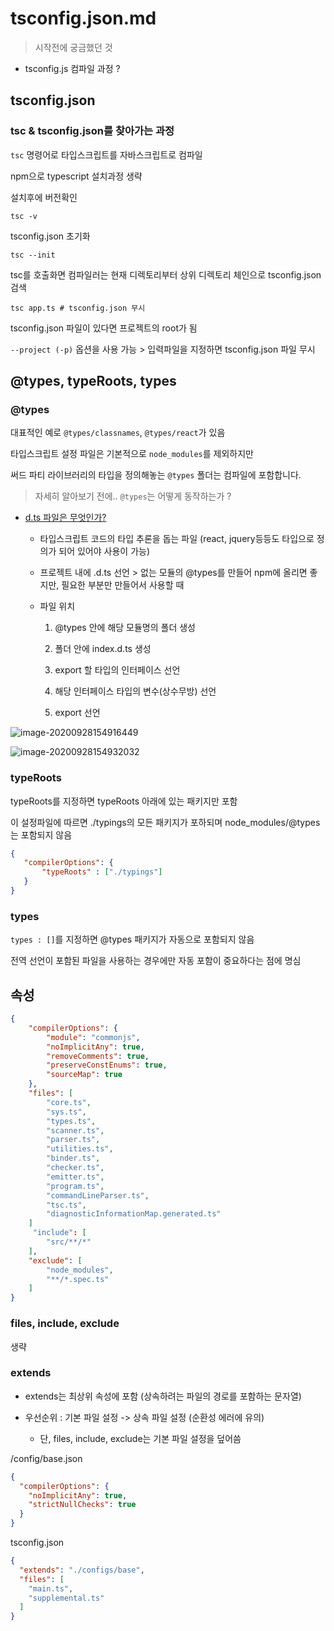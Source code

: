 # tsconfig.json.md

> 시작전에 궁금했던 것

- tsconfig.js 컴파일 과정 ?

## tsconfig.json

### tsc & tsconfig.json를 찾아가는 과정



`tsc` 명령어로 타입스크립트를 자바스크립트로 컴파일



npm으로 typescript 설치과정 생략

설치후에 버전확인

```shell
tsc -v
```



tsconfig.json 초기화

```shell
tsc --init
```



tsc를 호출화면 컴파일러는 현재 디렉토리부터 상위 디렉토리 체인으로 tsconfig.json 검색

```shell
tsc app.ts # tsconfig.json 무시
```



tsconfig.json 파일이 있다면 프로젝트의 root가 됨

`--project (-p)` 옵션을 사용 가능 > 입력파일을 지정하면 tsconfig.json 파일 무시



## @types, typeRoots, types



### @types

대표적인 예로 `@types/classnames`, `@types/react`가 있음

타입스크립트 설정 파일은 기본적으로 `node_modules`를 제외하지만 

써드 파티 라이브러리의 타입을 정의해놓는 `@types` 폴더는 컴파일에 포함합니다. 



> 자세히 알아보기 전에.. `@types`는 어떻게 동작하는가 ?

- [d.ts 파일은 무엇인가?](https://www.slideshare.net/gloridea/dts-74589285) 

  - 타입스크립트 코드의 타입 추론을 돕는 파일 (react, jquery등등도 타입으로 정의가 되어 있어야 사용이 가능)

  - 프로젝트 내에 .d.ts 선언 > 없는 모듈의 @types를 만들어 npm에 올리면 좋지만, 필요한 부분만 만들어서 사용할 때

  - 파일 위치

    1. @types 안에 해당 모듈명의 폴더 생성

    2. 폴더 안에 index.d.ts 생성

    3. export 할 타입의 인터페이스 선언

    4. 해당 인터페이스 타입의 변수(상수무방) 선언

    5. export 선언

![image-20200928154916449](file:///Users/user/code/moonscode/gatsby-gitbook-starter/public/static/images/image-20200928154916449.png?lastModify=1601280839)

![image-20200928154932032](file:///Users/user/code/moonscode/gatsby-gitbook-starter/public/static/images/image-20200928154932032.png?lastModify=1601280839)



### typeRoots

typeRoots를 지정하면 typeRoots 아래에 있는 패키지만 포함

이 설정파일에 따르면 ./typings의 모든 패키지가 포하되며 node_modules/@types는 포함되지 않음

```json
{
   "compilerOptions": {
       "typeRoots" : ["./typings"]
   }
}
```



### types

`types : []`를 지정하면 @types 패키지가 자동으로 포함되지 않음

전역 선언이 포함된 파일을 사용하는 경우에만 자동 포함이 중요하다는 점에 명심



##  속성

```json
{
    "compilerOptions": {
        "module": "commonjs",
        "noImplicitAny": true,
        "removeComments": true,
        "preserveConstEnums": true,
        "sourceMap": true
    },
    "files": [
        "core.ts",
        "sys.ts",
        "types.ts",
        "scanner.ts",
        "parser.ts",
        "utilities.ts",
        "binder.ts",
        "checker.ts",
        "emitter.ts",
        "program.ts",
        "commandLineParser.ts",
        "tsc.ts",
        "diagnosticInformationMap.generated.ts"
    ]
     "include": [
        "src/**/*"
    ],
    "exclude": [
        "node_modules",
        "**/*.spec.ts"
    ]
}
```



### files, include, exclude

생략



### extends

- extends는 최상위 속성에 포함 (상속하려는 파일의 경로를 포함하는 문자열)

- 우선순위 : 기본 파일 설정 -> 상속 파일 설정 (순환성 에러에 유의)
  - 단, files, include, exclude는 기본 파일 설정을 덮어씀



/config/base.json

```json
{
  "compilerOptions": {
    "noImplicitAny": true,
    "strictNullChecks": true
  }
}
```





tsconfig.json

```json
{
  "extends": "./configs/base",
  "files": [
    "main.ts",
    "supplemental.ts"
  ]
}
```



